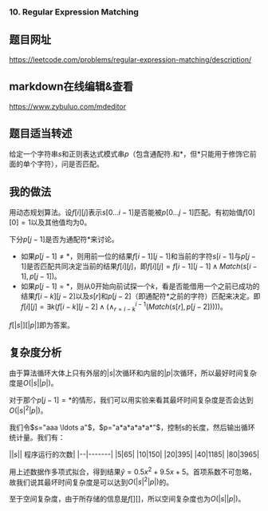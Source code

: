 ###  10. Regular Expression Matching

## 题目网址
https://leetcode.com/problems/regular-expression-matching/description/
## markdown在线编辑&查看
https://www.zybuluo.com/mdeditor
## 题目适当转述
给定一个字符串$s$和正则表达式模式串$p$（包含通配符.和\*，但\*只能用于修饰它前面的单个字符），问是否匹配。

## 我的做法
用动态规划算法。设$f[i][j]$表示$s[0 \ldots i-1]$是否能被$p[0 \ldots j-1]$匹配。有初始值$f[0][0]=1$以及其他值均为$0$。

下分$p[j-1]$是否为通配符\*来讨论。

* 如果$p[j-1]\neq*$，则用前一位的结果$f[i-1][j-1]$和当前的字符$s[i-1]$与$p[j-1]$是否匹配共同决定当前的结果$f[i][j]$，即$f[i][j]=f[i-1][j-1] \land Match(s[i-1],p[j-1])$。
* 如果$p[j-1]=*$，则从$0$开始向前试探一个$k$，看是否能借用一个之前已成功的结果$f[i-k][j-2]$以及$s[r]$和$p[j-2]$（即通配符$*$之前的字符）匹配来决定。即$f[i][j]=\exists k(f[i-k][j-2] \land (\land_{r=i-k}^{i-1}(Match(s[r],p[j-2]))))$。

$f[|s|][|p|]$即为答案。

## 复杂度分析
由于算法循环大体上只有外层的$|s|$次循环和内层的$|p|$次循环，所以最好时间复杂度是$O(|s||p|)$。

对于那个$p[j-1]=*$的情形，我们可以用实验来看其最坏时间复杂度是否会达到$O(|s|^2|p|)$。

我们令$s="aaa \ldots a"$，$p="a*a*a*a*a*"$，控制s的长度，然后输出循环统计量。我们有：

|$|s|$| 程序运行的次数|
|--|-------|
|5|65|
|10|150|
|20|395|
|40|1185|
|80|3965|

用上述数据作多项式拟合，得到结果$\hat{y}=0.5x^2+9.5x+5$。首项系数不可忽略，故我们说其最坏时间复杂度是可以达到$O(|s|^2|p|)$的。

至于空间复杂度，由于所存储的信息是$f[][]$，所以空间复杂度也为$O(|s||p|)$。
